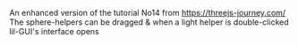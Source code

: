 An enhanced version of the tutorial No14  from https://threejs-journey.com/
The sphere-helpers can be dragged & when a light helper is double-clicked lil-GUI's interface opens 